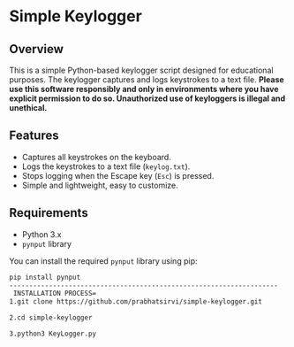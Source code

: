 # Simple Keylogger

## Overview

This is a simple Python-based keylogger script designed for educational purposes. The keylogger captures and logs keystrokes to a text file. **Please use this software responsibly and only in environments where you have explicit permission to do so. Unauthorized use of keyloggers is illegal and unethical.**

## Features

- Captures all keystrokes on the keyboard.
- Logs the keystrokes to a text file (`keylog.txt`).
- Stops logging when the Escape key (`Esc`) is pressed.
- Simple and lightweight, easy to customize.

## Requirements

- Python 3.x
- `pynput` library

You can install the required `pynput` library using pip:

```bash
pip install pynput
--------------------------------------------------------------------
 INSTALLATION PROCESS=
1.git clone https://github.com/prabhatsirvi/simple-keylogger.git

2.cd simple-keylogger

3.python3 KeyLogger.py


